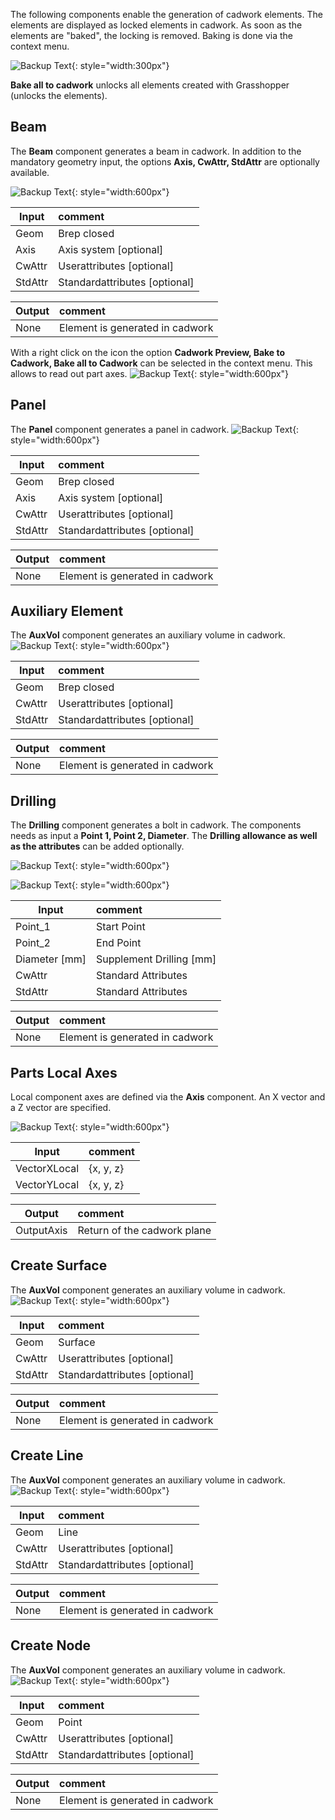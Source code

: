 The following components enable the generation of cadwork elements. The elements are displayed as locked elements in cadwork. As soon as the elements are "baked", the locking is removed. Baking is done via the context menu.

![Backup Text](../img/context.jpg "context menü"){: style="width:300px"}

**Bake all to cadwork** unlocks all elements created with Grasshopper (unlocks the elements). 

## Beam

The **Beam** component generates a beam in cadwork. 
In addition to the mandatory geometry input, the options **Axis, CwAttr, StdAttr** are optionally available. 

![Backup Text](../img/beam.png "Beam"){: style="width:600px"}

Input           | comment 
----------------|:---------
Geom | Brep closed
Axis | Axis system [optional]
CwAttr | Userattributes [optional]
StdAttr | Standardattributes [optional]


Output           | comment 
-----------------|:---------
None | Element is generated in cadwork

With a right click on the icon the option **Cadwork Preview, Bake to Cadwork, Bake all to Cadwork** can be selected in the context menu. This allows to read out part axes. 
![Backup Text](../img/beam_bake.png "Beam"){: style="width:600px"}

## Panel

The **Panel** component generates a panel in cadwork.
![Backup Text](../img/panel.png "Panel"){: style="width:600px"}

Input           | comment 
----------------|:---------
Geom | Brep closed
Axis | Axis system [optional]
CwAttr | Userattributes [optional]
StdAttr | Standardattributes [optional]


Output           | comment 
-----------------|:---------
None | Element is generated in cadwork

## Auxiliary Element

The **AuxVol** component generates an auxiliary volume in cadwork.
![Backup Text](../img/auxi.png "Panel"){: style="width:600px"}

Input           | comment 
----------------|:---------
Geom | Brep closed
CwAttr | Userattributes [optional]
StdAttr | Standardattributes [optional]


Output           | comment 
-----------------|:---------
None | Element is generated in cadwork

## Drilling

The **Drilling** component generates a bolt in cadwork. The components needs as input a **Point 1, Point 2, Diameter**. The **Drilling allowance as well as the attributes** can be added optionally. 

![Backup Text](../img/drill.png "Drilling"){: style="width:600px"}

![Backup Text](../img/drilling.png "Drilling"){: style="width:600px"}

Input           | comment 
----------------|:---------
Point_1 | Start Point
Point_2 | End Point
Diameter [mm] | Supplement Drilling [mm]
CwAttr | Standard Attributes
StdAttr | Standard Attributes 


Output           | comment 
-----------------|:---------
None | Element is generated in cadwork

## Parts Local Axes

Local component axes are defined via the **Axis** component. 
An X vector and a Z vector are specified. 

![Backup Text](../img/axis1.png "Axis"){: style="width:600px"}

Input           | comment 
----------------|:---------
VectorXLocal | {x, y, z}
VectorYLocal | {x, y, z}


Output           | comment 
-----------------|:---------
OutputAxis | Return of the cadwork plane

## Create Surface

The **AuxVol** component generates an auxiliary volume in cadwork.
![Backup Text](../img/createSurface.jpg "Surface"){: style="width:600px"}

Input           | comment 
----------------|:---------
Geom | Surface
CwAttr | Userattributes [optional]
StdAttr | Standardattributes [optional]


Output           | comment 
-----------------|:---------
None | Element is generated in cadwork

## Create Line

The **AuxVol** component generates an auxiliary volume in cadwork.
![Backup Text](../img/createLine.jpg "Surface"){: style="width:600px"}

Input           | comment 
----------------|:---------
Geom | Line
CwAttr | Userattributes [optional]
StdAttr | Standardattributes [optional]


Output           | comment 
-----------------|:---------
None | Element is generated in cadwork

## Create Node

The **AuxVol** component generates an auxiliary volume in cadwork.
![Backup Text](../img/createNode.jpg "Surface"){: style="width:600px"}

Input           | comment 
----------------|:---------
Geom | Point
CwAttr | Userattributes [optional]
StdAttr | Standardattributes [optional]


Output           | comment 
-----------------|:---------
None | Element is generated in cadwork